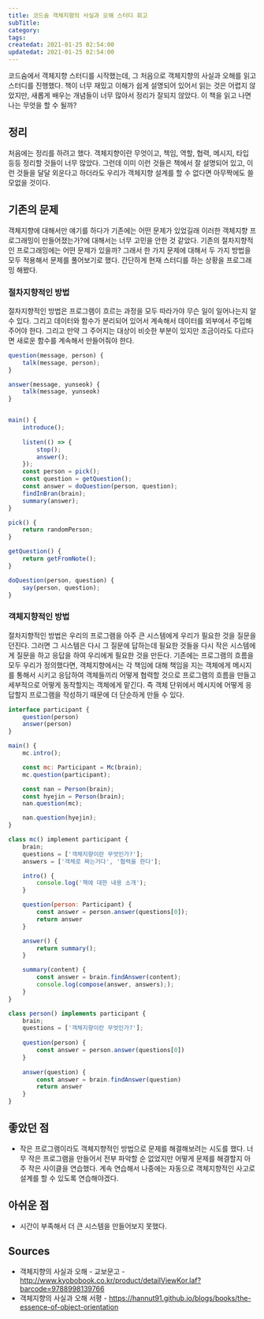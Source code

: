 ```yaml
---
title: 코드숨 객체지향의 사실과 오해 스터디 회고
subTitle:
category:
tags:
createdat: 2021-01-25 02:54:00
updatedat: 2021-01-25 02:54:00
---
```


코드숨에서 객체지향 스터디를 시작했는데, 그 처음으로 객체지향의 사실과 오해를 읽고 스터디를 진행했다. 책이 너무 재밌고 이해가 쉽게 설명되어 있어서 읽는 것은 어렵지 않았지만, 새롭게 배우는 개념들이 너무 많아서 정리가 잘되지 않았다. 이 책을 읽고 나면 나는 무엇을 할 수 될까?

## 정리

처음에는 정리를 하려고 했다. 객체지향이란 무엇이고, 책임, 역할, 협력, 메시지, 타입 등등 정리할 것들이 너무 많았다. 그런데 이미 이런 것들은 책에서 잘 설명되어 있고, 이런 것들을 달달 외운다고 하더라도 우리가 객체지향 설계를 할 수 없다면 아무짝에도 쓸모없을 것이다.

## 기존의 문제

객체지향에 대해서만 얘기를 하다가 기존에는 어떤 문제가 있었길래 이러한 객체지향 프로그래밍이 만들어졌는가?에 대해서는 너무 고민을 안한 것 같았다. 기존의 절차지향적인 프로그래밍에는 어떤 문제가 있을까? 그래서 한 가지 문제에 대해서 두 가지 방법을 모두 적용해서 문제를 풀어보기로 했다. 간단하게 현재 스터디를 하는 상황을 프로그래밍 해봤다.

### 절차지향적인 방법

절차지향적인 방법은 프로그램이 흐르는 과정을 모두 따라가야 무슨 일이 일어나는지 알 수 있다. 그리고 데이터와 함수가 분리되어 있어서 계속해서 데이터를 외부에서 주입해 주어야 한다. 그리고 만약 그 주어지는 대상이 비슷한 부분이 있지만 조금이라도 다르다면 새로운 함수를 계속해서 만들어줘야 한다.

```js
question(message, person) {
    talk(message, person);
}

answer(message, yunseok) {
    talk(message, yunseok)
}


main() {
    introduce();
    
    listen(() => {
        stop();
        answer();
    });
    const person = pick();
    const question = getQuestion();
    const answer = doQuestion(person, question);
    findInBran(brain);
    summary(answer);
}

pick() {
    return randomPerson;
}

getQuestion() {
    return getFromNote();
}

doQuestion(person, question) {
    say(person, question);
}
```

### 객체지향적인 방법

절차지향적인 방법은 우리의 프로그램을 아주 큰 시스템에게 우리가 필요한 것을 질문을 던진다. 그러면 그 시스템은 다시 그 질문에 답하는데 필요한 것들을 다시 작은 시스템에게 질문을 하고 응답을 하여 우리에게 필요한 것을 만든다. 기존에는 프로그램의 흐름을 모두 우리가 정의했다면, 객체지향에서는 각 책임에 대해 책임을 지는 객체에게 메시지를 통해서 시키고 응답하여 객체들끼리 어떻게 협력할 것으로 프로그램의 흐름을 만들고 세부적으로 어떻게 동작할지는 객체에게 맡긴다. 즉 객체 단위에서 메시지에 어떻게 응답할지 프로그램을 작성하기 때문에 더 단순하게 만들 수 있다.

```js
interface participant {
    question(person)
    answer(person)
}

main() {
    mc.intro();

    const mc: Participant = Mc(brain);
    mc.question(participant);

    const nan = Person(brain);
    const hyejin = Person(brain);
    nan.question(mc);

    nan.question(hyejin);
}

class mc() implement participant {
    brain;
    questions = ['객체지향이란 무엇인가?'];
    answers = ['객체로 짜는거다', '협력을 한다'];

    intro() {
        console.log('책에 대한 내용 소개');
    }

    question(person: Participant) {
        const answer = person.answer(questions[0]);
        return answer
    }

    answer() {
        return summary();
    }

    summary(content) {
        const answer = brain.findAnswer(content);
        console.log(compose(answer, answers););
    }
}

class person() implements participant {
    brain;
    questions = ['객체지향이란 무엇인가?'];
    
    question(person) {
        const answer = person.answer(questions[0])
    }
    
    answer(question) {
        const answer = brain.findAnswer(question)
        return answer
    }
}
```

## 좋았던 점

* 작은 프로그램이라도 객체지향적인 방법으로 문제를 해결해보려는 시도를 했다. 너무 작은 프로그램을 만들어서 전부 파악할 순 없었지만 어떻게 문제를 해결할지 아주 작은 사이클을 연습했다. 계속 연습해서 나중에는 자동으로 객체지향적인 사고로 설계를 할 수 있도록 연습해야겠다.

## 아쉬운 점

* 시간이 부족해서 더 큰 시스템을 만들어보지 못했다.

## Sources

* 객체지향의 사실과 오해 - 교보문고 - <http://www.kyobobook.co.kr/product/detailViewKor.laf?barcode=9788998139766>
* 객체지향의 사실과 오해 서평 - <https://hannut91.github.io/blogs/books/the-essence-of-object-orientation>